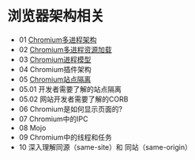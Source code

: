 # 浏览器架构相关


- 01 [Chromium多进程架构](https://github.com/DuLinRain/chrome-note/blob/master/Chromium%E5%A4%9A%E8%BF%9B%E7%A8%8B%E6%9E%B6%E6%9E%84.MD)
- 02 [Chromium多进程资源加载](https://github.com/DuLinRain/chrome-note/blob/master/Chromium%E5%A4%9A%E8%BF%9B%E7%A8%8B%E8%B5%84%E6%BA%90%E5%8A%A0%E8%BD%BD.MD)
- 03 [Chromium进程模型](https://github.com/DuLinRain/chrome-note/blob/master/Chromium%E8%BF%9B%E7%A8%8B%E6%A8%A1%E5%9E%8B.MD)
- 04 Chromium插件架构
- 05 [Chromium站点隔离](https://github.com/DuLinRain/chrome-note/blob/master/Chromium%E7%AB%99%E7%82%B9%E9%9A%94%E7%A6%BB.MD)
- 05.01 开发者需要了解的站点隔离
- 05.02 网站开发者需要了解的CORB
- 06 Chromium是如何显示页面的?
- 07 Chromium中的IPC
- 08 Mojo
- 09 Chromium中的线程和任务
- 10 深入理解同源（same-site）和 同站（same-origin）

